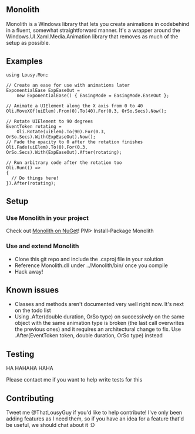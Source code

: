 ## Monolith

Monolith is a Windows library that lets you create animations in codebehind in a fluent, somewhat straightforward manner. It's a wrapper around the Windows.UI.Xaml.Media.Animation library that removes as much of the setup as possible.

## Examples

    using Lousy.Mon;

    // Create an ease for use with animations later
    ExponentialEase ExpEaseOut = 
        new ExponentialEase() { EasingMode = EasingMode.EaseOut }; 

    // Animate a UIElement along the X axis from 0 to 40
    Oli.MoveXOf(uiElem).From(0).To(40).For(0.3, OrSo.Secs).Now();

    // Rotate UIElement to 90 degrees 
    EventToken rotating =
        Oli.Rotate(uiElem).To(90).For(0.3, OrSo.Secs).With(ExpEaseOut).Now();
    // Fade the opacity to 0 after the rotation finishes
    Oli.Fade(uiElem).To(0).For(0.3, OrSo.Secs).With(ExpEaseOut).After(rotating);

    // Run arbitrary code after the rotation too
    Oli.Run(() =>
    {
      // Do things here!
    }).After(rotating);

## Setup

### Use Monolith in your project
Check out [Monolith on NuGet](https://www.nuget.org/packages/Monolith/)!
    PM> Install-Package Monolith

### Use and extend Monolith
- Clone this git repo and include the .csproj file in your solution
- Reference Monolith.dll under ../Monolith/bin/ once you compile
- Hack away!

## Known issues
- Classes and methods aren't documented very well right now. It's next on the todo list
- Using .After(double duration, OrSo type) on successively on the same object with the same animation type is broken (the last call overwrites the previous ones) and it requires an architectural change to fix. Use .After(EventToken token, double duration, OrSo type) instead

## Testing
HA
HAHAHA
HAHA

Please contact me if you want to help write tests for this

## Contributing
Tweet me @ThatLousyGuy if you'd like to help contribute! I've only been adding features as I need them, so if you have an idea for a feature that'd be useful, we should chat about it :D
